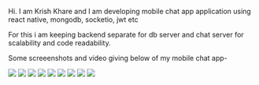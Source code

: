 Hi. I am Krish Khare and I am developing mobile chat app application using react native, mongodb, socketio, jwt etc

For this i am keeping backend separate for db server and chat server for scalability and code readability.

Some screeenshots and video giving below of my mobile chat app-

<img src="1.jpg">
<img src="2.jpg">
<img src="3.jpg">
<img src="4.jpg">
<img src="5.jpg">
<img src="6.jpg">
<img src="7.jpg">
<img src="8.jpg">
<img src="vid.gif">